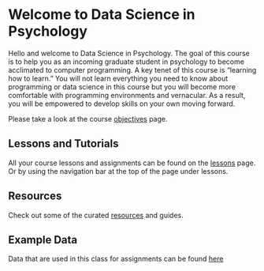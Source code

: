 # Welcome to Data Science in Psychology

Hello and welcome to Data Science in Psychology. The goal of this course is to help you as an incoming graduate student in psychology to become acclimated to computer programming. A key tenet of this course is “learning how to learn.” You will not learn everything you need to know about programming or data science in this course but you will become more comfortable with programming environments and vernacular. As a result, you will be empowered to develop skills on your own moving forward.

Please take a look at the course [objectives](course_objectives.md) page.



## Lessons and Tutorials

All your course lessons and assignments can be found on the [lessons](toc.md) page. Or by using the navigation bar at the top of the page under lessons.


## Resources
Check out some of the curated [resources](resources.md) and guides.

## Example Data 

Data that are used in this class for assignments can be found [here](data.md)

